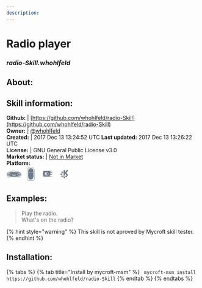 ```yaml
---  
description:   
---  
```

# Radio player  
### _radio-Skill.whohlfeld_  
## About:  


## Skill information:  
**Github:** | [https://github.com/whohlfeld/radio-Skill](https://github.com/whohlfeld/radio-Skill)  
**Owner:** | [@whohlfeld](https://github.com/whohlfeld)  
**Created:** | 2017 Dec 13 13:24:52 UTC  **Last updated:** 2017 Dec 13 13:26:22 UTC  
**License:** | GNU General Public License v3.0  
**Market status:** | [Not in Market](https://market.mycroft.ai/skill/)  
**Platform:**  
 ![](../.gitbook/assets/mark-1-icon.png)  ![](../.gitbook/assets/mark-2-icon.png)  ![](../.gitbook/assets/picroft-icon.png)  ![](../.gitbook/assets/kde.png)   
## Examples:  
> Play the radio.  
> What's on the radio?  
  
{% hint style="warning" %}
This skill is not aproved by Mycroft skill tester.
{% endhint %}
    
## Installation:  
{% tabs %}
{% tab title="Install by mycroft-msm" %}
``` mycroft-msm install https://github.com/whohlfeld/radio-Skill```
{% endtab %}
  {% endtabs %}
  